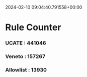 2024-02-10 09:04:40.791558+00:00
# Rule Counter 
 ### UCATE : 441046

 ### Veneto : 157267

 ### Allowlist : 13930